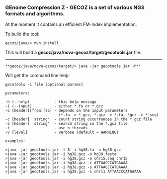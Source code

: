 ### **GE**nome **C**ompression **Z** - **GECOZ** is a set of various NGS formats and algorithms.

At the moment it contains an efficient FM-Index implementation.  

To build the tool:
```
gecoz/java/> mvn install
```
This will build a **gecoz/java/nova-gecoz/target/gecotools.jar** file.
___
```
**gecoz/java/nova-gecoz/target/> java -jar gecotools.jar -h**
```
Will get the command line help:
```
gecotools -i file [optional params]

parameters:

-h (--help)           - this help message
-i (--input)          - either *.fa or *.gcz
-o [header][from][to] - depends on the input parameters
                        (*.fa -> *.gcz, *.gcz -> *.fa, *gcz -> *.seq)
-c [header] 'string'  - count string occurrences in the *.gcz file
-s [header] 'string'  - search string in the *.gcz file
-t                    - use n threads
-v [level]            - verbose (default = WARNING)

examples:

>java -jar gecotools.jar -t 8 -i hg38.fa -o hg38.gcz
>java -jar gecotools.jar -i hg38.gcz -o hg38.fasta
>java -jar gecotools.jar -i hg38.gcz -o chr15.seq chr15
>java -jar gecotools.jar -i hg38.gcz -c ATTAACCCATGAAAA
>java -jar gecotools.jar -i hg38.gcz -s ATTAACCCATGAAAA
>java -jar gecotools.jar -i hg38.gcz -s chr11 ATTAACCCATGAAAA
```

